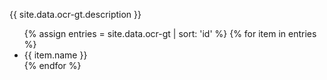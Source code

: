 <p>
{{ site.data.ocr-gt.description }}
</p>

<ul> 
{% assign entries = site.data.ocr-gt | sort: 'id' %}
{% for item in entries %}
    <li>
        {{ item.name }}
    </li>
{% endfor %}
</ul> 
